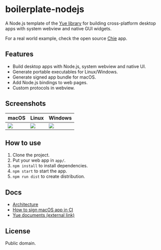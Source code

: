 # boilerplate-nodejs

A Node.js template of the [Yue library](https://github.com/yue/yue) for building
cross-platform desktop apps with system webview and native GUI widgets.

For a real world example, check the open source [Chie](https://chie.app) app.

## Features

* Build desktop apps with Node.js, system webview and native UI.
* Generate portable executables for Linux/Windows.
* Generate signed app bundle for macOS.
* Add Node.js bindings to web pages.
* Custom protocols in webview.

## Screenshots

|  macOS            |    Linux          |  Windows          |
| ----------------- | ----------------- | ----------------- |
| ![][mac-shot]     | ![][lin-shot]     | ![][win-shot]     |

## How to use

1. Clone the project.
2. Put your web app in `app/`.
3. `npm install` to install dependencies.
4. `npm start` to start the app.
5. `npm run dist` to create distribution.

## Docs

* [Architecture](https://github.com/yue/boilerplate-nodejs/blob/main/docs/architecture.md)
* [How to sign macOS app in CI](https://github.com/yue/boilerplate-nodejs/blob/main/docs/sign-mac-app.md)
* [Yue documents (external link)](http://libyue.com/docs/latest/js/)

## License

Public domain.

[mac-shot]: https://github.com/yue/boilerplate-nodejs/assets/639601/5191c3df-60df-4647-a665-f8a9d39ba242
[lin-shot]: https://github.com/yue/boilerplate-nodejs/assets/639601/29e4af2b-8ad4-4bb8-8648-0ad42f66a853
[win-shot]: https://github.com/yue/boilerplate-nodejs/assets/639601/a9442e5a-bb4b-4501-9f04-49217cd5535f
